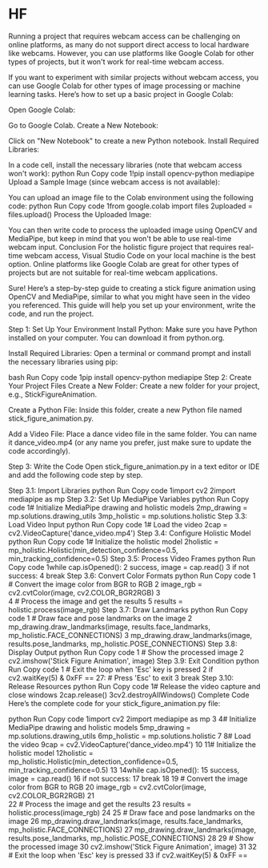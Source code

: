 # HF
Running a project that requires webcam access can be challenging on online platforms, as many do not support direct access to local hardware like webcams. However, you can use platforms like Google Colab for other types of projects, but it won't work for real-time webcam access.

If you want to experiment with similar projects without webcam access, you can use Google Colab for other types of image processing or machine learning tasks. Here’s how to set up a basic project in Google Colab:

Open Google Colab:

Go to Google Colab.
Create a New Notebook:

Click on "New Notebook" to create a new Python notebook.
Install Required Libraries:

In a code cell, install the necessary libraries (note that webcam access won't work):
python
Run
Copy code
1!pip install opencv-python mediapipe
Upload a Sample Image (since webcam access is not available):

You can upload an image file to the Colab environment using the following code:
python
Run
Copy code
1from google.colab import files
2uploaded = files.upload()
Process the Uploaded Image:

You can then write code to process the uploaded image using OpenCV and MediaPipe, but keep in mind that you won't be able to use real-time webcam input.
Conclusion
For the holistic figure project that requires real-time webcam access, Visual Studio Code on your local machine is the best option. Online platforms like Google Colab are great for other types of projects but are not suitable for real-time webcam applications.







Sure! Here’s a step-by-step guide to creating a stick figure animation using OpenCV and MediaPipe, similar to what you might have seen in the video you referenced. This guide will help you set up your environment, write the code, and run the project.

Step 1: Set Up Your Environment
Install Python: Make sure you have Python installed on your computer. You can download it from python.org.

Install Required Libraries: Open a terminal or command prompt and install the necessary libraries using pip:

bash
Run
Copy code
1pip install opencv-python mediapipe
Step 2: Create Your Project Files
Create a New Folder: Create a new folder for your project, e.g., StickFigureAnimation.

Create a Python File: Inside this folder, create a new Python file named stick_figure_animation.py.

Add a Video File: Place a dance video file in the same folder. You can name it dance_video.mp4 (or any name you prefer, just make sure to update the code accordingly).

Step 3: Write the Code
Open stick_figure_animation.py in a text editor or IDE and add the following code step by step.

Step 3.1: Import Libraries
python
Run
Copy code
1import cv2
2import mediapipe as mp
Step 3.2: Set Up MediaPipe Variables
python
Run
Copy code
1# Initialize MediaPipe drawing and holistic models
2mp_drawing = mp.solutions.drawing_utils
3mp_holistic = mp.solutions.holistic
Step 3.3: Load Video Input
python
Run
Copy code
1# Load the video
2cap = cv2.VideoCapture('dance_video.mp4')
Step 3.4: Configure Holistic Model
python
Run
Copy code
1# Initialize the holistic model
2holistic = mp_holistic.Holistic(min_detection_confidence=0.5, min_tracking_confidence=0.5)
Step 3.5: Process Video Frames
python
Run
Copy code
1while cap.isOpened():
2    success, image = cap.read()
3    if not success:
4        break
Step 3.6: Convert Color Formats
python
Run
Copy code
1    # Convert the image color from BGR to RGB
2    image_rgb = cv2.cvtColor(image, cv2.COLOR_BGR2RGB)
3    
4    # Process the image and get the results
5    results = holistic.process(image_rgb)
Step 3.7: Draw Landmarks
python
Run
Copy code
1    # Draw face and pose landmarks on the image
2    mp_drawing.draw_landmarks(image, results.face_landmarks, mp_holistic.FACE_CONNECTIONS)
3    mp_drawing.draw_landmarks(image, results.pose_landmarks, mp_holistic.POSE_CONNECTIONS)
Step 3.8: Display Output
python
Run
Copy code
1    # Show the processed image
2    cv2.imshow('Stick Figure Animation', image)
Step 3.9: Exit Condition
python
Run
Copy code
1    # Exit the loop when 'Esc' key is pressed
2    if cv2.waitKey(5) & 0xFF == 27:  # Press 'Esc' to exit
3        break
Step 3.10: Release Resources
python
Run
Copy code
1# Release the video capture and close windows
2cap.release()
3cv2.destroyAllWindows()
Complete Code
Here’s the complete code for your stick_figure_animation.py file:

python
Run
Copy code
1import cv2
2import mediapipe as mp
3
4# Initialize MediaPipe drawing and holistic models
5mp_drawing = mp.solutions.drawing_utils
6mp_holistic = mp.solutions.holistic
7
8# Load the video
9cap = cv2.VideoCapture('dance_video.mp4')
10
11# Initialize the holistic model
12holistic = mp_holistic.Holistic(min_detection_confidence=0.5, min_tracking_confidence=0.5)
13
14while cap.isOpened():
15    success, image = cap.read()
16    if not success:
17        break
18
19    # Convert the image color from BGR to RGB
20    image_rgb = cv2.cvtColor(image, cv2.COLOR_BGR2RGB)
21    
22    # Process the image and get the results
23    results = holistic.process(image_rgb)
24
25    # Draw face and pose landmarks on the image
26    mp_drawing.draw_landmarks(image, results.face_landmarks, mp_holistic.FACE_CONNECTIONS)
27    mp_drawing.draw_landmarks(image, results.pose_landmarks, mp_holistic.POSE_CONNECTIONS)
28
29    # Show the processed image
30    cv2.imshow('Stick Figure Animation', image)
31
32    # Exit the loop when 'Esc' key is pressed
33    if cv2.waitKey(5) & 0xFF == 

